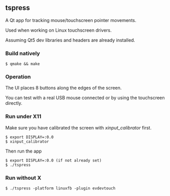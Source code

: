 ## tspress

A Qt app for tracking mouse/touchscreen pointer movements.

Used when working on Linux touchscreen drivers.

Assuming Qt5 dev libraries and headers are already installed.

### Build natively

    $ qmake && make

### Operation

The UI places 8 buttons along the edges of the screen.

You can test with a real USB mouse connected or by using the
touchscreen directly.
    
### Run under X11

Make sure you have calibrated the screen with *xinput_calibrator* first.

    $ export DISPLAY=:0.0
    $ xinput_calibrator

Then run the app

    $ export DISPLAY=:0.0 (if not already set)
    $ ./tspress

### Run without X

    $ ./tspress -platform linuxfb -plugin evdevtouch


